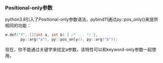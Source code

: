 ### Positional-only参数

python3.8引入了Positional-only参数语法，pybind11通过py::pos_only()来提供相同的功能：

```cpp
m.def("f", [](int a, int b) { /* ... */ },
       py::arg("a"), py::pos_only(), py::arg("b"));
```

现在，你不能通过关键字来给定a参数。该特性可以和keyword-only参数一起使用。
